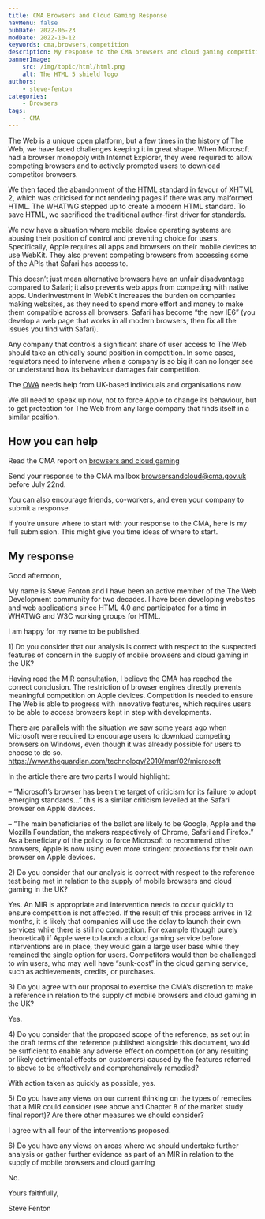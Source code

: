 ```yaml
---
title: CMA Browsers and Cloud Gaming Response
navMenu: false
pubDate: 2022-06-23
modDate: 2022-10-12
keywords: cma,browsers,competition
description: My response to the CMA browsers and cloud gaming competition consultation.
bannerImage:
    src: /img/topic/html/html.png
    alt: The HTML 5 shield logo
authors:
    - steve-fenton
categories:
    - Browsers
tags:
    - CMA
---
```


The Web is a unique open platform, but a few times in the history of The Web, we have faced challenges keeping it in great shape. When Microsoft had a browser monopoly with Internet Explorer, they were required to allow competing browsers and to actively prompted users to download competitor browsers.

We then faced the abandonment of the HTML standard in favour of XHTML 2, which was criticised for not rendering pages if there was any malformed HTML. The WHATWG stepped up to create a modern HTML standard. To save HTML, we sacrificed the traditional author-first driver for standards.

We now have a situation where mobile device operating systems are abusing their position of control and preventing choice for users. Specifically, Apple requires all apps and browsers on their mobile devices to use WebKit. They also prevent competing browsers from accessing some of the APIs that Safari has access to.

This doesn’t just mean alternative browsers have an unfair disadvantage compared to Safari; it also prevents web apps from competing with native apps. Underinvestment in WebKit increases the burden on companies making websites, as they need to spend more effort and money to make them compatible across all browsers. Safari has become “the new IE6” (you develop a web page that works in all modern browsers, then fix all the issues you find with Safari).

Any company that controls a significant share of user access to The Web should take an ethically sound position in competition. In some cases, regulators need to intervene when a company is so big it can no longer see or understand how its behaviour damages fair competition.

The [OWA](https://open-web-advocacy.org/) needs help from UK-based individuals and organisations now.

We all need to speak up now, not to force Apple to change its behaviour, but to get protection for The Web from any large company that finds itself in a similar position.

## How you can help

Read the CMA report on [browsers and cloud gaming](https://www.gov.uk/cma-cases/mobile-browsers-and-cloud-gaming)

Send your response to the CMA mailbox <browsersandcloud@cma.gov.uk> before July 22nd.

You can also encourage friends, co-workers, and even your company to submit a response.

If you’re unsure where to start with your response to the CMA, here is my full submission. This might give you time ideas of where to start.

## My response

Good afternoon,

My name is Steve Fenton and I have been an active member of the The Web Development community for two decades. I have been developing websites and web applications since HTML 4.0 and participated for a time in WHATWG and W3C working groups for HTML.

I am happy for my name to be published.

1\) Do you consider that our analysis is correct with respect to the suspected features of concern in the supply of mobile browsers and cloud gaming in the UK?

Having read the MIR consultation, I believe the CMA has reached the correct conclusion. The restriction of browser engines directly prevents meaningful competition on Apple devices. Competition is needed to ensure The Web is able to progress with innovative features, which requires users to be able to access browsers kept in step with developments.

There are parallels with the situation we saw some years ago when Microsoft were required to encourage users to download competing browsers on Windows, even though it was already possible for users to choose to do so. https://www.theguardian.com/technology/2010/mar/02/microsoft

In the article there are two parts I would highlight:

 – “Microsoft’s browser has been the target of criticism for its failure to adopt emerging standards…” this is a similar criticism levelled at the Safari browser on Apple devices.

 – “The main beneficiaries of the ballot are likely to be Google, Apple and the Mozilla Foundation, the makers respectively of Chrome, Safari and Firefox.” As a beneficiary of the policy to force Microsoft to recommend other browsers, Apple is now using even more stringent protections for their own browser on Apple devices.

2\) Do you consider that our analysis is correct with respect to the reference test being met in relation to the supply of mobile browsers and cloud gaming in the UK?

Yes. An MIR is appropriate and intervention needs to occur quickly to ensure competition is not affected. If the result of this process arrives in 12 months, it is likely that companies will use the delay to launch their own services while there is still no competition. For example (though purely theoretical) if Apple were to launch a cloud gaming service before interventions are in place, they would gain a large user base while they remained the single option for users. Competitors would then be challenged to win users, who may well have “sunk-cost” in the cloud gaming service, such as achievements, credits, or purchases.

3\) Do you agree with our proposal to exercise the CMA’s discretion to make a reference in relation to the supply of mobile browsers and cloud gaming in the UK?

Yes.

4\) Do you consider that the proposed scope of the reference, as set out in the draft terms of the reference published alongside this document, would be sufficient to enable any adverse effect on competition (or any resulting or likely detrimental effects on customers) caused by the features referred to above to be effectively and comprehensively remedied?

With action taken as quickly as possible, yes.

5\) Do you have any views on our current thinking on the types of remedies that a MIR could consider (see above and Chapter 8 of the market study final report)? Are there other measures we should consider?

I agree with all four of the interventions proposed.

6\) Do you have any views on areas where we should undertake further analysis or gather further evidence as part of an MIR in relation to the supply of mobile browsers and cloud gaming

No.

Yours faithfully,

Steve Fenton